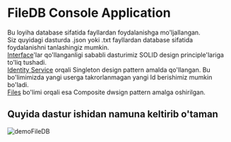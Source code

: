 # FileDB Console Application   
Bu loyiha database sifatida fayllardan foydalanishga mo'ljallangan.   
Siz quyidagi dasturda .json yoki .txt fayllardan database sifatida foydalanishni tanlashingiz mumkin.   
[Interface](https://github.com/AlijonovAzamjon2303/FileDB/blob/master/FileDB/Brokers/Storages/IStorageBroker.cs)'lar qo'llanganligi sababli dasturimiz SOLID design principle'lariga to'liq tushadi.  
[Identity Service](https://github.com/AlijonovAzamjon2303/FileDB/blob/master/FileDB/Services/Identities/IdentityService.cs) orqali Singleton design pattern amalda qo'llangan. Bu bo'limimizda yangi userga takrorlanmagan 
yangi Id berishimiz mumkin bo'ladi.   
[Files](https://github.com/AlijonovAzamjon2303/FileDB/tree/master/FileDB/Services/Files) bo'limi orqali esa Composite dwsign pattern amalga oshirilgan.   
## Quyida dastur ishidan namuna keltirib o'taman  
![demoFileDB](https://github.com/AlijonovAzamjon2303/FileDB/assets/112892881/5554efcc-2afb-472d-a5f0-8866aff3def9)
